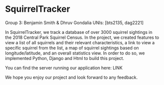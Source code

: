 # SquirrelTracker

Group 3: Benjamin Smith & Dhruv Gondalia
UNIs: [bts2135, dag2221]

In SquirrelTracker, we track a database of over 3000 squirrel sightings in the 2018 Central Park Squirrel Census.
In the project, we created features to view a list of all squirrels and their relevant characteristics, a link to view a specific squirrel from the list, a map of squirrel sightings based on longitude/latitude, and an overall statistics view. In order to do so, we implemented Python, Django and Html to build this project.

You can find the server running our application here: LINK

We hope you enjoy our project and look forward to any feedback. 
